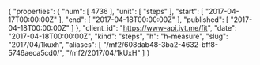 {
  "properties": {
    "num": [
      4736
    ],
    "unit": [
      "steps"
    ],
    "start": [
      "2017-04-17T00:00:00Z"
    ],
    "end": [
      "2017-04-18T00:00:00Z"
    ],
    "published": [
      "2017-04-18T00:00:00Z"
    ]
  },
  "client_id": "https://www-api.jvt.me/fit",
  "date": "2017-04-18T00:00:00Z",
  "kind": "steps",
  "h": "h-measure",
  "slug": "2017/04/1kuxh",
  "aliases": [
    "/mf2/608dab48-3ba2-4632-bff8-5746aeca5cd0/",
    "/mf2/2017/04/1kUxH"
  ]
}
